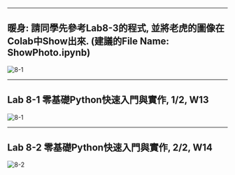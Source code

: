 ____
暖身: 請同學先參考Lab8-3的程式, 並將老虎的圖像在Colab中Show出來. (建議的File Name: ShowPhoto.ipynb)
----

![8-1](https://user-images.githubusercontent.com/89326999/141665199-91bde92e-4853-4a60-ac1d-7ea8bd881fbd.png)

____
Lab 8-1 零基礎Python快速入門與實作, 1/2, W13
----

![8-1](https://user-images.githubusercontent.com/89326999/142746619-f70812da-1c9c-4bde-a1cc-76cc7e5250d5.png)

____
Lab 8-2 零基礎Python快速入門與實作, 2/2, W14
-----

![8-2](https://user-images.githubusercontent.com/89326999/142746664-15037f5a-f3b7-427e-aa68-020fcbad53e6.png)
